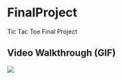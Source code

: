 # FinalProject
Tic Tac Toe Final Project

## Video Walkthrough (GIF)

![](http://g.recordit.co/uQazWQSlfd.gif) 

